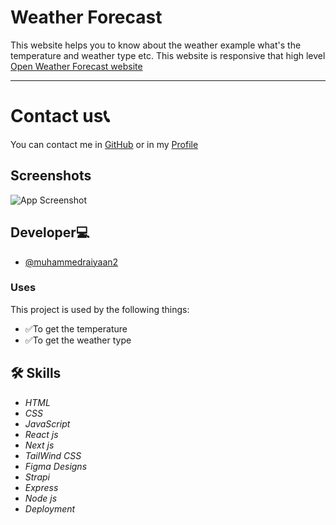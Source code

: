 # Weather Forecast
This website helps you to know about the weather example what's the temperature and weather type etc. This website is responsive that high level
[Open Weather Forecast website](https://weather-forecast-muhammedraiyaan2-gmailcom.vercel.app/)
- - -
# Contact us📞
You can contact me in [GitHub](https://github.com/muhammedraiyaan2) or in my [Profile](https://muhammedraiyaan2.github.io/Profile/)

## Screenshots

![App Screenshot](https://muhammedraiyaan2.github.io/Server/Screenshot%20(316).png)

## Developer💻

- [@muhammedraiyaan2](https://github.com/muhammedraiyaan2)


### Uses
This project is used by the following things:

- ✅To get the temperature
- ✅To get the weather type


## 🛠 Skills
- *HTML*
- *CSS*
- *JavaScript*
- *React js*
- *Next js*
- *TailWind CSS*
- *Figma Designs*
- *Strapi*
- *Express*
- *Node js*
- *Deployment*

